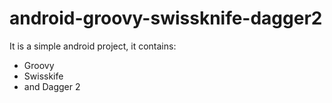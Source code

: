 # android-groovy-swissknife-dagger2

It is a simple android project, it contains:
- Groovy
- Swisskife
- and Dagger 2
